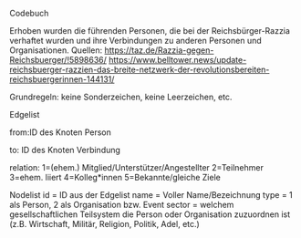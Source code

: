 Codebuch

Erhoben wurden die führenden Personen, die bei der Reichsbürger-Razzia verhaftet wurden und ihre Verbindungen zu anderen Personen und Organisationen.
Quellen: https://taz.de/Razzia-gegen-Reichsbuerger/!5898636/
https://www.belltower.news/update-reichsbuerger-razzien-das-breite-netzwerk-der-revolutionsbereiten-reichsbuergerinnen-144131/

Grundregeln: keine Sonderzeichen, keine Leerzeichen, etc.

Edgelist

from:ID des Knoten Person

to: ID des Knoten Verbindung

relation:
1=(ehem.) Mitglied/Unterstützer/Angestellter
2=Teilnehmer
3=ehem. liiert
4=Kolleg*innen
5=Bekannte/gleiche Ziele


Nodelist
id = ID aus der Edgelist
name = Voller Name/Bezeichnung
type = 1 als Person, 2 als Organisation bzw. Event
sector = welchem gesellschaftlichen Teilsystem die Person oder Organisation zuzuordnen ist (z.B. Wirtschaft, Militär, Religion, Politik, Adel, etc.)
